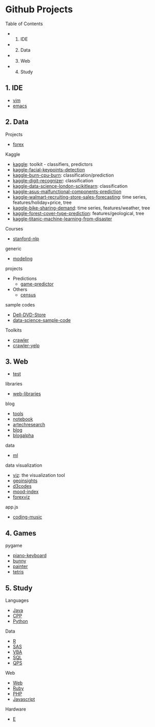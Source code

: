 Github Projects
======

Table of Contents
- 1. IDE
- 2. Data
- 3. Web
- 4. Study

## 1. IDE
- [vim](https://github.com/KellyChan/vim)
- [emacs](https://github.com/KellyChan/emacs)

## 2. Data

Projects
- [forex](https://github.com/KellyChan/forex)

Kaggle
- [kaggle](https://github.com/KellyChan/kaggle): toolkit - classifiers, predictors
- [kaggle-facial-keypoints-detection](https://github.com/KellyChan/kaggle-facial-keypoints-detection)
- [kaggle-burn-cpu-burn](https://github.com/KellyChan/kaggle-burn-cpu-burn): classification/prediction
- [kaggle-digit-recognizer](https://github.com/KellyChan/kaggle-digit-recognizer): classification
- [kaggle-data-science-london-scikitlearn](https://github.com/KellyChan/kaggle-data-science-london-scikitlearn): classification
- [kaggle-asus-malfunctional-components-prediction](https://github.com/KellyChan/kaggle-asus-malfunctional-components-prediction)
- [kaggle-walmart-recruiting-store-sales-forecasting](https://github.com/KellyChan/kaggle-walmart-recruiting-store-sales-forecasting): time series, features/holiday+price, tree
- [kaggle-bike-sharing-demand](https://github.com/KellyChan/kaggle-bike-sharing-demand): time series, features/weather, tree
- [kaggle-forest-cover-type-prediction](https://github.com/KellyChan/kaggle-forest-cover-type-prediction): features/geological, tree
- [kaggle-titanic-machine-learning-from-disaster](https://github.com/KellyChan/kaggle-titanic-machine-learning-from-disaster)


Courses
- [stanford-nlp](https://github.com/KellyChan/stanford-nlp)

generic  
- [modeling](https://github.com/KellyChan/modeling)


projects  

- Predictions
    - [game-predictor](https://github.com/KellyChan/game-predictor)
- Others
    - [census](https://github.com/KellyChan/census)

sample codes
- [Dell-DVD-Store](https://github.com/KellyChan/Dell-DVD-Store)
- [data-science-sample-code](https://github.com/KellyChan/data-science-sample-code)

Toolkits
- [crawler](https://github.com/KellyChan/crawler)
- [crawler-yelp](https://github.com/KellyChan/crawler-yelp)

## 3. Web

- [test](https://github.com/KellyChan/test)

libraries
- [web-libraries](https://github.com/KellyChan/web-libraries)

blog
- [tools](https://github.com/KellyChan/tools)
- [notebook](https://github.com/KellyChan/notebook)
- [artechresearch](https://github.com/KellyChan/artechresearch)
- [blog](https://github.com/KellyChan/blog)
- [blogalpha](https://github.com/KellyChan/blogalpha)


data
- [ml](https://github.com/KellyChan/ml)

data visualization
- [viz](https://github.com/KellyChan/viz): the visualization tool
- [geoinsights](https://github.com/KellyChan/geoinsights)
- [d3codes](https://github.com/KellyChan/d3codes)
- [mood-index](https://github.com/KellyChan/mood-index)
- [forexviz](https://github.com/KellyChan/forexviz)

app.js
- [coding-music](https://github.com/KellyChan/coding-music)

## 4. Games

pygame

- [piano-keyboard](https://github.com/KellyChan/piano-keyboard)
- [bunny](https://github.com/KellyChan/bunny)
- [painter](https://github.com/KellyChan/painter)
- [tetris](https://github.com/KellyChan/tetris)

## 5. Study

Languages
-  [Java](https://github.com/KellyChan/Java)
-  [CPP](https://github.com/KellyChan/CPP)
-  [Python](https://github.com/KellyChan/Python)

Data
-  [R](https://github.com/KellyChan/R)
-  [SAS](https://github.com/KellyChan/SAS)
-  [VBA](https://github.com/KellyChan/VBA)
-  [SQL](https://github.com/KellyChan/SQL)
-  [QPS](https://github.com/KellyChan/QPS)

Web
-  [Web](https://github.com/KellyChan/Web)
-  [Ruby](https://github.com/KellyChan/Ruby)
-  [PHP](https://github.com/KellyChan/PHP)
-  [Javascript](https://github.com/KellyChan/Javascript)

Hardware
-  [E](https://github.com/KellyChan/E)
